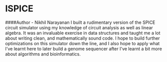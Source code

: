 # ISPICE
####Author - Nikhil Narayanan
I built a rudimentary version of the SPICE circuit simulator using my knowledge of circuit analysis as well as linear algebra.
It was an invaluable exercise in data structures and taught me a lot about writing clean, and mathematically sound code. I hope to build further optimizations on this simulator down the line, and I also hope to apply what I've learnt here to later build a genome sequencer after I've learnt a bit more about algorithms and bioinformatics.